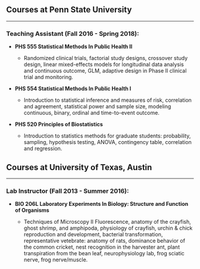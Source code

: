 
## Courses at Penn State University
------------------------------------------------------
### Teaching Assistant (Fall 2016 - Spring 2018):

- **PHS 555 Statistical Methods In Public Health II**

  - Randomized clinical trials, factorial study designs, crossover study design, linear mixed-effects models for longitudinal data analysis and continuous outcome, GLM, adaptive design in Phase II clinical trial and monitoring.
  
- **PHS 554 Statistical Methods In Public Health I**

  - Introduction to statistical inference and measures of risk, correlation and agreement, statistical power and sample size, modeling continuous, binary, ordinal and time-to-event outcome.
  
- **PHS 520 Principles of Biostatistics** 

  - Introduction to statistics methods for graduate students: probability, sampling, hypothesis testing, ANOVA, contingency table, correlation and regression.
  
## Courses at University of Texas, Austin
------------------------------------------------------
### Lab Instructor (Fall 2013 - Summer 2016):
- **BIO 206L Laboratory Experiments In Biology: Structure and Function of Organisms**

  - Techniques of Microscopy II Fluorescence, anatomy of the crayfish, ghost shrimp, and amphipoda, physiology of crayfish, urchin & chick reproduction and development, bacterial transformation, representative vetebrate: anatomy of rats, dominance behavior of the common cricket, nest recognition in the harvester ant, plant transpiration from the bean leaf, neurophysiology lab, frog sciatic nerve, frog nerve/muscle.

